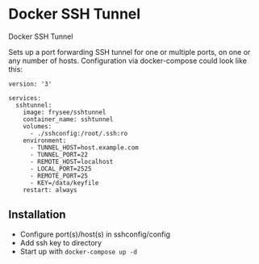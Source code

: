 # Docker SSH Tunnel
Docker SSH Tunnel

Sets up a port forwarding SSH tunnel for one or multiple ports, on one or any number of hosts. Configuration via docker-compose could look like this:

```
version: '3'

services:
  sshtunnel:
    image: frysee/sshtunnel
    container_name: sshtunnel
    volumes:
      - ./sshconfig:/root/.ssh:ro
    environment:
      - TUNNEL_HOST=host.example.com
      - TUNNEL_PORT=22
      - REMOTE_HOST=localhost
      - LOCAL_PORT=2525
      - REMOTE_PORT=25
      - KEY=/data/keyfile
    restart: always
```

## Installation
- Configure port(s)/host(s) in sshconfig/config
- Add ssh key to directory
- Start up with `docker-compose up -d`

